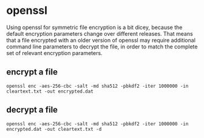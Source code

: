 # openssl

Using openssl for symmetric file encryption is a bit dicey, because the default encryption parameters change over different releases.   That means that a file encrypted with an older version of openssl may require additional command line parameters to decrypt the file, in order to match the complete set of relevant encryption parameters.

## encrypt a file
```
openssl enc -aes-256-cbc -salt -md sha512 -pbkdf2 -iter 1000000 -in cleartext.txt -out encrypted.dat
```
## decrypt a file
```
openssl enc -aes-256-cbc -salt -md sha512 -pbkdf2 -iter 1000000 -in encrypted.dat -out cleartext.txt -d
```
